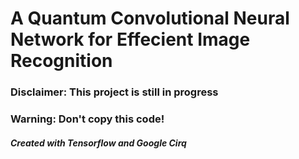 # A Quantum Convolutional Neural Network for Effecient Image Recognition
### Disclaimer: This project is still in progress
### Warning: Don't copy this code!
##### Created with Tensorflow and Google Cirq
